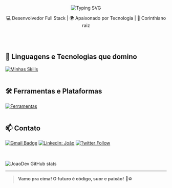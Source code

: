<p align="center">
  <img src="https://readme-typing-svg.demolab.com?font=Fira+Code&pause=1000&color=22D3EE&center=true&vCenter=true&width=440&lines=Jo%C3%A3o+Lima+-+Desenvolvedor+Full+Stack;Apaixonado+por+tecnologia+e+c%C3%B3digo!" alt="Typing SVG" />
</p>



<p align="center">
  💻 Desenvolvedor Full Stack | 🌍 Apaixonado por Tecnologia | 🖤 Corinthiano raiz
</p><br><br>

## 🚀 Linguagens e Tecnologias que domino

[![Minhas Skills](https://skillicons.dev/icons?i=nodejs,javascript,typescript,react,html,css,mongodb)](https://skillicons.dev)
<br><br>

## 🛠️ Ferramentas e Plataformas

[![Ferramentas](https://skillicons.dev/icons?i=vscode,git,github)](https://skillicons.dev)
<br><br>

## 📫 Contato

[![Gmail Badge](https://img.shields.io/badge/-joaoedulima@gmail.com-006bed?style=flat-square&logo=Gmail&logoColor=white&link=mailto:joaoedulima@gmail.com)](mailto:joaoedulima@gmail.com)
[![Linkedin: João](https://img.shields.io/badge/-joaoeduardolima-blue?style=flat-square&logo=Linkedin&logoColor=white&link=https://www.linkedin.com/in/joaoeduardolima/)](https://www.linkedin.com/in/joaoeduardolima/)
[![Twitter Follow](https://img.shields.io/twitter/follow/oTuc4no)](https://x.com/oTuc4no)  
<br><br>

![JoaoDev GitHub stats](https://github-readme-stats.vercel.app/api?username=joaoelima&show_icons=true&theme=radical)


---


> **Vamo pra cima! O futuro é código, suor e paixão!** 🚀⚽️
